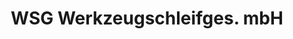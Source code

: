 ---
title: "WSG Werkzeugschleifges. mbH"
url: /waldbuettelbrunn/wsg-werkzeugschleifges-mbh/
shop: Eisenwaren
---